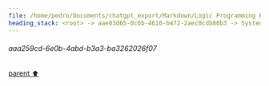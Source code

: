 ```yaml
---
file: /home/pedro/Documents/chatgpt_export/Markdown/Logic Programming Basics.md
heading_stack: <root> -> aae83d65-0c6b-4610-b472-2aec0cdb80b3 -> System -> cd5f65ce-2de1-48c1-aa94-c4163a6f79bd -> System -> aaa22cbb-606f-41d0-b4ae-e591f21bb854 -> User -> e29cce05-dbd4-4728-8c1b-c03f43a7b92e -> Assistant -> Core Components -> How It Works -> Execution Flow: -> aaa2ae6d-a9b8-41f7-87e8-a93920624bd0 -> User -> a699099e-00cf-49be-8eb0-38733c577fa0 -> Assistant -> ac90bca6-5a7a-4d60-9a92-0a011029e761 -> Tool -> 380dfda5-d15a-451f-8e90-19b93624240d -> Assistant -> aaa2c7ad-b00f-44e2-9de9-6d855dc585f8 -> User -> 7ef98a9f-1f7c-4b2d-92df-6e588b7a0d9f -> Assistant -> 437c6506-4d99-402e-8217-957b6ba049be -> Assistant -> 5396381e-bdc1-40fd-96d1-064bd4af05fc -> Tool -> e4917662-5c51-4664-a4a7-54ac891ba2d3 -> Assistant -> aaa2d531-9e41-4df6-8dfb-12e26fdc8d3b -> User -> 20adabdc-0aee-4aa7-a720-66e6ba58c74f -> Assistant -> 20cb1851-f662-44da-a982-b5b70224b48e -> Tool -> 5ae2b14b-1e8c-4997-b848-7388aa67bb7d -> Assistant -> 98a87f1c-68f6-47ab-8847-f0de73e9c18f -> Assistant -> 415128a4-5315-4e3c-a0b6-53d3d0ff0b55 -> Tool -> 8e28fba1-33b2-4a14-822a-8bcbdb36f950 -> Assistant -> c2b28286-2022-4e48-ae70-b3ee7772a412 -> Assistant -> c0e2fd53-8bf3-4a81-9798-60813d1fb35d -> Tool -> 75b59472-01c4-4609-9c23-adf46b94ee20 -> Assistant -> aaa28e27-eec9-4e3b-bea2-16209cbbe981 -> User -> d85ea3ca-e7ad-4983-87e5-9131b320632c -> Assistant -> 4387b907-3543-4cc1-8932-5827e1ed4548 -> Tool -> 87974b34-bfd1-461c-91da-db0c235a6011 -> Assistant -> 4a80489f-5cf9-4e33-9820-560c57ffaa7b -> Tool -> b53bd1da-5595-4400-9c7c-fea014467ce0 -> Assistant -> 75145a5d-45d1-404c-9055-95ca5ca8a19f -> Tool -> 775df44d-88fc-4a87-a458-e2fb60293808 -> Assistant -> aaa2112f-6819-405b-bca8-80faac22d7ae -> User -> b3a624c3-4903-4c17-8937-15369c9a06f7 -> Assistant -> 6664eb49-41a4-4683-a040-34e5fd2d7cd6 -> Assistant -> be4c4e03-4cf0-4557-82bd-2cfefea8a66f -> Tool -> de8a5262-1347-4947-a674-b7c5f38446dc -> Assistant -> 5a0126a4-4e78-49eb-9836-fffd6ec3a2b9 -> Assistant -> 90031814-763b-4835-9d8b-6fed2680443f -> Tool -> d8e8385b-1a56-4021-8463-4c80b9651683 -> Assistant -> 70b1a9c5-7ef9-4f8d-8c03-a76c8342041e -> Assistant -> 268fa94c-10b5-475e-a55b-7ea17b2b7d89 -> Tool -> e04086a7-68a8-4ed8-89cd-ca0b0e85b33b -> Assistant -> 34d28576-994d-42f6-bee8-3b2ba3dccdd9 -> Assistant -> 58a7017b-660a-4fb6-8da1-ea0c6101784c -> Tool -> dd9d53dd-ace7-438d-8315-a72bbc7aab1b -> Assistant -> aaa2e91b-0356-45b5-82ed-9b1661189436 -> User -> 3b2222b2-481c-440a-a7cb-fab5c91024c4 -> Assistant -> aaa24345-4f13-4a69-819f-59e648e38c2b -> User -> 5a81bf31-54b2-4816-8f99-80fce458d582 -> Assistant -> dfe6ea10-0706-46e1-9902-efd751f6d31c -> Tool -> d97674ed-4896-4713-aa6b-9f5780d6ee55 -> Assistant -> f793e00f-df39-4bf6-a7b4-065f0ffce2e6 -> Assistant -> e83f6426-ab96-48b7-b888-b2e0cdc8cc01 -> Tool -> c6b00b67-9a8c-485e-9022-83c975a4c128 -> Assistant -> b3017514-265b-43c5-94ee-1a60e3224d39 -> Assistant -> fec0ea9d-087c-4a66-bc97-abc016367fa4 -> Tool -> 7f89ae82-9c4a-41ae-b438-bf2b6f045602 -> Assistant -> 1c8354aa-061f-4021-b166-4ee701b59aec -> Assistant -> aa77da11-6ec6-4a6a-b653-27cfc07f819f -> Tool -> cff5c0a2-61bc-4d71-81d8-01b701d130f0 -> Assistant -> e757dd85-ac19-428d-b3a2-3b172cea04b4 -> Assistant -> ed17b346-2898-4be7-9e07-c7599d66c3da -> Tool -> 41c0c6b2-ee0a-4f73-a88d-64d73803db0d -> Assistant -> aaa259cd-6e0b-4abd-b3a3-ba3262026f07
---
```

###### aaa259cd-6e0b-4abd-b3a3-ba3262026f07
[parent ⬆️](#41c0c6b2-ee0a-4f73-a88d-64d73803db0d)
